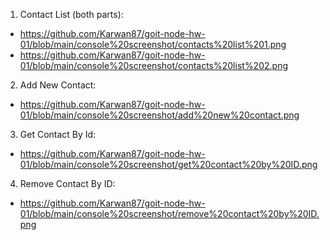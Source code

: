 1. Contact List (both parts):

- https://github.com/Karwan87/goit-node-hw-01/blob/main/console%20screenshot/contacts%20list%201.png
- https://github.com/Karwan87/goit-node-hw-01/blob/main/console%20screenshot/contacts%20list%202.png

2. Add New Contact:

- https://github.com/Karwan87/goit-node-hw-01/blob/main/console%20screenshot/add%20new%20contact.png

3. Get Contact By Id:

- https://github.com/Karwan87/goit-node-hw-01/blob/main/console%20screenshot/get%20contact%20by%20ID.png

4. Remove Contact By ID:

- https://github.com/Karwan87/goit-node-hw-01/blob/main/console%20screenshot/remove%20contact%20by%20ID.png
